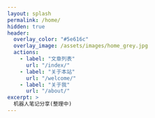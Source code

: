 ```yaml
---
layout: splash
permalink: /home/
hidden: true
header:
  overlay_color: "#5e616c"
  overlay_image: /assets/images/home_grey.jpg
  actions:
    - label: "文章列表"
      url: "/index/"
    - label: "关于本站"
      url: "/welcome/"
    - label: "关于我"
      url: "/about/"
excerpt: >
  机器人笔记分享(整理中)
---
```

<!--
 * @Date: 2020-10-15 08:13:53
 * @LastEditTime: 2020-10-17 15:52:36
 * @LastEditors: Li Xiang
 * @Description: 
 * @FilePath: /notlixiang.github.io/_pages/home.md
-->

